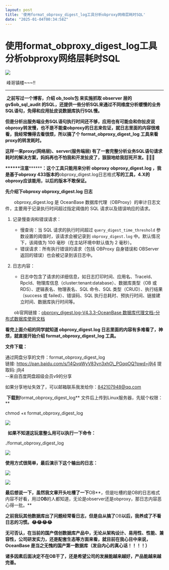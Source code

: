 ```yaml
---
layout: post
title: '使用format_obproxy_digest_log工具分析obproxy网络层耗时SQL'
date: "2025-01-04T00:34:58Z"
---
```

使用format\_obproxy\_digest\_log工具分析obproxy网络层耗时SQL
=================================================

![](https://img2024.cnblogs.com/blog/3038670/202501/3038670-20250104031540172-1161563949.jpg)

 峰哥镇楼~~~!!

* * *

 **之前写过一个博客，介绍 ob\_tools包 来实施抓取 observer 层的 gv$ob\_sql\_audit 的SQL，还提供一些分析SQL来通过不同维度分析缓慢的业务SQL语句，免得和应用扯皮说数据库执行SQL慢。**

**但是分析出服务端业务SQL语句执行时间还不够，应用也有可能会和你扯皮说obproxy转发慢，也不是不能查obproxy的日志来佐证，就日志里面的内容很难看，我经常懒得去看很烦，所以搞了个 format\_obproxy\_digest\_log 工具来看proxy的转发耗时。**

**这样一来proxy(网络层)、server(服务端层) 有了一套完整分析业务SQL语句请求耗时的解决方案，妈妈再也不怕我和开发扯皮了，狠狠地给我怼死开发。🤞🤞🤞**

**\*\*\*\*\*\*注意**\*\*\*\*\*\***：这个工具只能用来分析 obproxy obproxy\_digest.log ，我是基于obproxy 433版本的**obproxy\_digest.log日志格式**写的工具，4.X的obproxy应该能用，以后的版本不敢保证。**

**先介绍下obproxy obproxy\_digest.log 日志**

　　obproxy\_digest.log 是 OceanBase 数据库代理（OBProxy）的审计日志文件，主要用于记录执行时间超过指定阈值的 SQL 请求以及错误响应的请求。

1.  记录慢查询和错误请求：
    
    *   慢查询：当 SQL 请求的执行时间超过 `query_digest_time_threshold` 参数设置的阈值时，该请求会被记录到 `obproxy_digest.log` 中。默认情况下，该阈值为 100 毫秒（在主站环境中默认值为 2 毫秒）。
    *   错误请求：所有执行错误的请求（包括 OBProxy 自身错误和 OBServer 返回的错误）也会被记录到该日志中。
2.  日志内容：
    
    *   日志中包含了请求的详细信息，如日志打印时间、应用名、TraceId、RpcId、物理库信息（cluster:tenant:database）、数据库类型（OB 或 RDS）、逻辑表名、物理表名、SQL 命令、SQL 类型（CRUD）、执行结果（success 或 failed）、错误码、SQL 执行总耗时、预执行时间、链接建立时间、数据库执行时间等。

　　ob官网链接：[obproxy\_digest.log-V4.3.3-OceanBase 数据库代理文档-分布式数据库使用文档](https://www.oceanbase.com/docs/common-odp-doc-cn-1000000002024094)

**看完上面介绍的同学就知道 obproxy\_digest.log 日志里面的内容有多难看了，神烦，就直接开始介绍 format\_obproxy\_digest\_log 工具。**

**文件下载：**

通过网盘分享的文件：format\_obproxy\_digest\_log  
链接: https://pan.baidu.com/s/14QvqWyV83yn3xhO\_PGqqOQ?pwd=j9j4 提取码: j9j4  
\--来自百度网盘超级会员v9的分享

如果分享地址失效了，可以邮箱联系我发给你：842107948@qq.com

 **下载到**format\_obproxy\_digest\_log** 文件后上传到Linux服务器，先赋个权限：**

chmod +x format\_obproxy\_digest\_log

![](https://img2024.cnblogs.com/blog/3038670/202501/3038670-20250104023600912-111512134.png)

  **如果不知道这玩意整么用可以执行一下命令：**

./format\_obproxy\_digest\_log

![](https://img2024.cnblogs.com/blog/3038670/202501/3038670-20250104024154061-1100617874.jpg)

**使用方式很简单，最后演示下这个输出的日志：**

![](https://img2024.cnblogs.com/blog/3038670/202501/3038670-20250104024641964-1085470420.png)

![](https://img2024.cnblogs.com/blog/3038670/202501/3038670-20250104025010839-1135009291.png)

**最后想说一下，虽然我文章开头吐槽了一下**OB**，但是吐槽的是OB的日志格式内容不好看，用过**OB**的人都知道，无论是observer还是obproxy，那日志内容恶心得一批。**

**之前我玩其他数据库出了问题经常看日志，但是自从搞了**OB**以后，我养成了不看日志的习惯。😂😂😂😂**

**无可否认，在当前的国产信创数据库产品中，无论从架构设计、易用性、性能、兼容性，公司研发实力，还是配套生态等方面来看，就目前在我心目中来说，**OceanBase** 是当之无愧的国产第一数据库（发自内心的真心话！！！！）**

**诸多因素后面决定不在OB干了，还是希望公司的发展能越来越好，产品能越来越完善。**